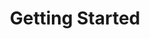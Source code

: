 ---
title: Getting Started
position: 1
parameters:
  - name:
    content:
content_markdown: |-
  This is just a test setup!
  {: .error}

  Welcome to our API.

  This API document is designed for those interested in developing for our platform.

  This API is still under development and will evolve.

  You'll succeed if you do this.
  {: .success }

  Here's some useful information.
  {: .info }

  Something may not happen if you try and do this.
  {: .warning }

  Something bad will happen if you do this.
  {: .error }
left_code_blocks:
  - code_block:
    title:
    language:
right_code_blocks:
  - code_block:
    title:
    language:
---